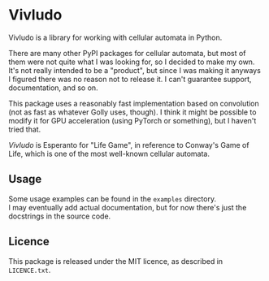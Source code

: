 # Vivludo
Vivludo is a library for working with cellular automata in Python.

There are many other PyPI packages for cellular automata, but most of them
were not quite what I was looking for, so I decided to make my own.  It's not
really intended to be a "product", but since I was making it anyways I figured
there was no reason not to release it.  I can't guarantee support, 
documentation, and so on.

This package uses a reasonably fast implementation based on convolution
(not as fast as whatever Golly uses, though). 
I think it might be possible to modify it for GPU acceleration 
(using PyTorch or something), but I haven't tried that.

*Vivludo* is Esperanto for "Life Game", in reference to Conway's Game of Life,
which is one of the most well-known cellular automata.

## Usage
Some usage examples can be found in the `examples` directory.  
I may eventually add actual documentation, but for now there's just the
docstrings in the source code.

## Licence
This package is released under the MIT licence, as described in `LICENCE.txt`.

